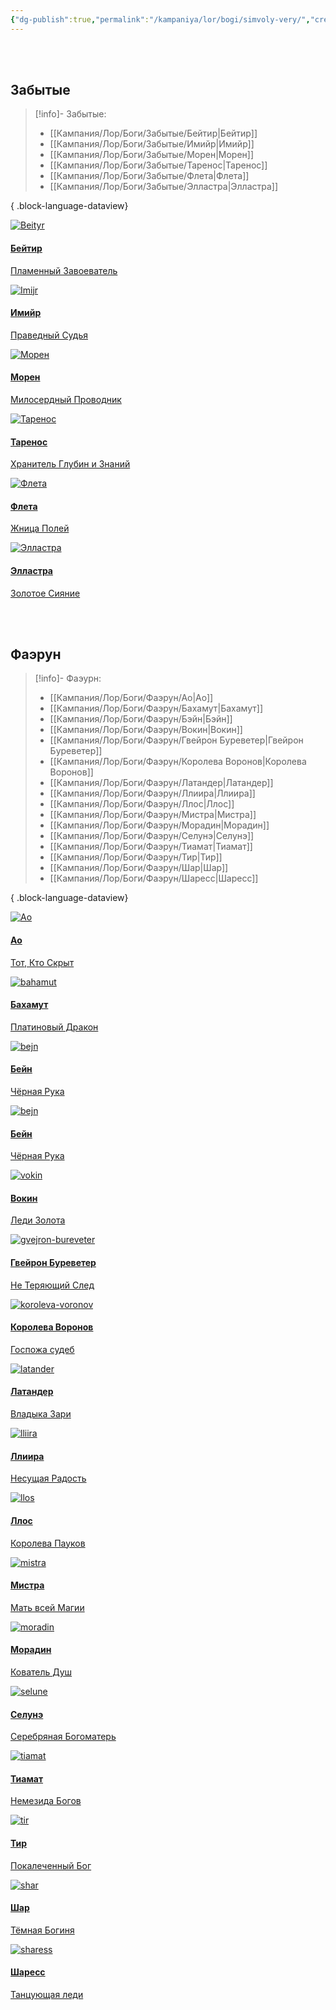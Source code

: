 ```yaml
---
{"dg-publish":true,"permalink":"/kampaniya/lor/bogi/simvoly-very/","created":"2025-01-11T03:30:27.387+03:00","updated":"2025-01-13T08:48:14.904+03:00"}
---
```


<br></br>
## Забытые

> [!info]- Забытые:
>  - [[Кампания/Лор/Боги/Забытые/Бейтир\|Бейтир]]
> - [[Кампания/Лор/Боги/Забытые/Имийр\|Имийр]]
> - [[Кампания/Лор/Боги/Забытые/Морен\|Морен]]
> - [[Кампания/Лор/Боги/Забытые/Таренос\|Таренос]]
> - [[Кампания/Лор/Боги/Забытые/Флета\|Флета]]
> - [[Кампания/Лор/Боги/Забытые/Элластра\|Элластра]]
> 
{ .block-language-dataview}

<div id="cards">

<div class="card"><a class="internal-link" target="" data-note-icon="" href="/kampaniya/lor/bogi/zabytye/bejtir/"><img src="https://raw.githubusercontent.com/lazyfox24/digitalgarden/refs/heads/main/src/site/img/test/beityr_sym1.png" alt="Beityr" style="width:100% testimg"><div class="container"><h4><b>Бейтир</b></h4><p>Пламенный Завоеватель</p></div></a></div>

<div class="card"><a class="internal-link" target="" data-note-icon="" href="/kampaniya/lor/bogi/zabytye/imijr/"><img src="https://raw.githubusercontent.com/lazyfox24/digitalgarden/refs/heads/main/src/site/img/test/emir_sym1.png" alt="Imijr" style="width:100% testimg"><div class="container"><h4><b>Имийр</b></h4><p>Праведный Судья</p></div></a></div>

<div class="card"><a class="internal-link" target="" data-note-icon="" href="/kampaniya/lor/bogi/zabytye/moren/"><img src="https://raw.githubusercontent.com/lazyfox24/digitalgarden/refs/heads/main/src/site/img/test/cloak-stars.png" alt="Морен" style="width:100% testimg"><div class="container"><h4><b>Морен</b></h4><p>Милосердный Проводник</p></div></a></div>

<div class="card"><a class="internal-link" target="" data-note-icon="" href="/kampaniya/lor/bogi/zabytye/tarenos/"><img src="https://raw.githubusercontent.com/lazyfox24/digitalgarden/refs/heads/main/src/site/img/test/tarenos_sym.png" alt="Таренос" style="width:100% testimg"><div class="container"><h4><b>Таренос</b></h4><p>Хранитель Глубин и Знаний</p></div></a></div>

<div class="card"><a class="internal-link" target="" data-note-icon="" href="/kampaniya/lor/bogi/zabytye/fleta/"><img src="https://raw.githubusercontent.com/lazyfox24/digitalgarden/refs/heads/main/src/site/img/test/fleta_sym.png" alt="Флета" style="width:100% testimg"><div class="container"><h4><b>Флета</b></h4><p>Жница Полей</p></div></a></div>

<div class="card"><a class="internal-link" target="" data-note-icon="" href="/kampaniya/lor/bogi/zabytye/ellastra/"><img src="https://raw.githubusercontent.com/lazyfox24/digitalgarden/refs/heads/main/src/site/img/test/elli_sym2.png" alt="Элластра" style="width:100% testimg"><div class="container"><h4><b>Элластра</b></h4><p>Золотое Сияние</p></div></a></div>
</div>

<br></br>

## Фаэрун

> [!info]- Фаэурн:
>  - [[Кампания/Лор/Боги/Фаэрун/Ао\|Ао]]
> - [[Кампания/Лор/Боги/Фаэрун/Бахамут\|Бахамут]]
> - [[Кампания/Лор/Боги/Фаэрун/Бэйн\|Бэйн]]
> - [[Кампания/Лор/Боги/Фаэрун/Вокин\|Вокин]]
> - [[Кампания/Лор/Боги/Фаэрун/Гвейрон Буреветер\|Гвейрон Буреветер]]
> - [[Кампания/Лор/Боги/Фаэрун/Королева Воронов\|Королева Воронов]]
> - [[Кампания/Лор/Боги/Фаэрун/Латандер\|Латандер]]
> - [[Кампания/Лор/Боги/Фаэрун/Ллиира\|Ллиира]]
> - [[Кампания/Лор/Боги/Фаэрун/Ллос\|Ллос]]
> - [[Кампания/Лор/Боги/Фаэрун/Мистра\|Мистра]]
> - [[Кампания/Лор/Боги/Фаэрун/Морадин\|Морадин]]
> - [[Кампания/Лор/Боги/Фаэрун/Селунэ\|Селунэ]]
> - [[Кампания/Лор/Боги/Фаэрун/Тиамат\|Тиамат]]
> - [[Кампания/Лор/Боги/Фаэрун/Тир\|Тир]]
> - [[Кампания/Лор/Боги/Фаэрун/Шар\|Шар]]
> - [[Кампания/Лор/Боги/Фаэрун/Шаресс\|Шаресс]]
> 
{ .block-language-dataview}

<div id="cards">

<div class="card"><a class="internal-link" target="" data-note-icon="" href="/kampaniya/lor/bogi/faerun/ao/"><img src="https://raw.githubusercontent.com/lazyfox24/digitalgarden/refs/heads/main/src/site/img/test/ao.png" alt="Ao" style="width:100% testimg"><div class="container"><h4><b>Ао</b></h4><p>Тот, Кто Скрыт</p></div></a></div>

<div class="card"><a class="internal-link" target="" data-note-icon="" href="/kampaniya/lor/bogi/faerun/bahamut/"><img src="https://raw.githubusercontent.com/lazyfox24/digitalgarden/refs/heads/main/src/site/img/test/Bahamut_holy_symbol.png" alt="bahamut" style="width:100% testimg"><div class="container"><h4><b>Бахамут</b></h4><p>Платиновый Дракон</p></div></a></div>

<div class="card"><a class="internal-link" target="" data-note-icon="" href="/kampaniya/lor/bogi/faerun/bejn/"><img src="https://raw.githubusercontent.com/lazyfox24/digitalgarden/refs/heads/main/src/site/img/test/Bane_sym.png" alt="bejn" style="width:100% testimg"><div class="container"><h4><b>Бейн</b></h4><p>Чёрная Рука</p></div></a></div>

<div class="card"><a class="internal-link" target="" data-note-icon="" href="/kampaniya/lor/bogi/faerun/bejn/"><img src="https://raw.githubusercontent.com/lazyfox24/digitalgarden/refs/heads/main/src/site/img/test/Bane_sym.png" alt="bejn" style="width:100% testimg"><div class="container"><h4><b>Бейн</b></h4><p>Чёрная Рука</p></div></a></div>

<div class="card"><a class="internal-link" target="" data-note-icon="" href="/kampaniya/lor/bogi/faerun/vokin/"><img src="https://raw.githubusercontent.com/lazyfox24/digitalgarden/refs/heads/main/src/site/img/test/waukeen_sym.png" alt="vokin" style="width:100% testimg"><div class="container"><h4><b>Вокин</b></h4><p>Леди Золота</p></div></a></div>

<div class="card"><a class="internal-link" target="" data-note-icon="" href="/kampaniya/lor/bogi/faerun/gvejron-bureveter/"><img src="https://raw.githubusercontent.com/lazyfox24/digitalgarden/refs/heads/main/src/site/img/test/Windstrom_symbol.png" alt="gvejron-bureveter" style="width:100% testimg"><div class="container"><h4><b>Гвейрон Буреветер</b></h4><p>Не Теряющий След</p></div></a></div>

<div class="card"><a class="internal-link" target="" data-note-icon="" href="/kampaniya/lor/bogi/faerun/koroleva-voronov/"><img src="https://raw.githubusercontent.com/lazyfox24/digitalgarden/refs/heads/main/src/site/img/test/raven.png" alt="koroleva-voronov" style="width:100% testimg"><div class="container"><h4><b>Королева Воронов</b></h4><p>Госпожа судеб</p></div></a></div>

<div class="card"><a class="internal-link" target="" data-note-icon="" href="/kampaniya/lor/bogi/faerun/latander/"><img src="https://raw.githubusercontent.com/lazyfox24/digitalgarden/refs/heads/main/src/site/img/test/Lathander_symbol.png" alt="latander" style="width:100% testimg"><div class="container"><h4><b>Латандер</b></h4><p>Владыка Зари</p></div></a></div>

<div class="card"><a class="internal-link" target="" data-note-icon="" href="/kampaniya/lor/bogi/faerun/lliira/"><img src="https://raw.githubusercontent.com/lazyfox24/digitalgarden/refs/heads/main/src/site/img/test/Lliira_symbol.png" alt="lliira" style="width:100% testimg"><div class="container"><h4><b>Ллиира</b></h4><p>Несущая Радость</p></div></a></div>

<div class="card"><a class="internal-link" target="" data-note-icon="" href="/kampaniya/lor/bogi/faerun/llos/"><img src="https://raw.githubusercontent.com/lazyfox24/digitalgarden/refs/heads/main/src/site/img/test/Lolth_Icon.png" alt="llos" style="width:100% testimg"><div class="container"><h4><b>Ллос</b></h4><p>Королева Пауков</p></div></a></div>

<div class="card"><a class="internal-link" target="" data-note-icon="" href="/kampaniya/lor/bogi/faerun/mistra/"><img src="https://raw.githubusercontent.com/lazyfox24/digitalgarden/refs/heads/main/src/site/img/test/Mystra_symbol.png" alt="mistra" style="width:100% testimg"><div class="container"><h4><b>Мистра</b></h4><p>Мать всей Магии</p></div></a></div>

<div class="card"><a class="internal-link" target="" data-note-icon="" href="/kampaniya/lor/bogi/faerun/moradin/"><img src="https://raw.githubusercontent.com/lazyfox24/digitalgarden/refs/heads/main/src/site/img/test/moradin.png" alt="moradin" style="width:100% testimg"><div class="container"><h4><b>Морадин</b></h4><p>Кователь Душ</p></div></a></div>

<div class="card"><a class="internal-link" target="" data-note-icon="" href="/kampaniya/lor/bogi/faerun/selune/"><img src="https://raw.githubusercontent.com/lazyfox24/digitalgarden/refs/heads/main/src/site/img/test/Selune_symbol.png" alt="selune" style="width:100% testimg"><div class="container"><h4><b>Селунэ</b></h4><p>Серебряная Богоматерь</p></div></a></div>

<div class="card"><a class="internal-link" target="" data-note-icon="" href="/kampaniya/lor/bogi/faerun/tiamat/"><img src="https://raw.githubusercontent.com/lazyfox24/digitalgarden/refs/heads/main/src/site/img/test/tiamat.png" alt="tiamat" style="width:100% testimg"><div class="container"><h4><b>Тиамат</b></h4><p>Немезида Богов</p></div></a></div>

<div class="card"><a class="internal-link" target="" data-note-icon="" href="/kampaniya/lor/bogi/faerun/tir/"><img src="https://raw.githubusercontent.com/lazyfox24/digitalgarden/refs/heads/main/src/site/img/test/Tyr_symbol.png" alt="tir" style="width:100% testimg"><div class="container"><h4><b>Тир</b></h4><p>Покалеченный Бог</p></div></a></div>

<div class="card"><a class="internal-link" target="" data-note-icon="" href="/kampaniya/lor/bogi/faerun/shar/"><img src="https://raw.githubusercontent.com/lazyfox24/digitalgarden/refs/heads/main/src/site/img/test/shar-symbol.png" alt="shar" style="width:100% testimg"><div class="container"><h4><b>Шар</b></h4><p>Тёмная Богиня</p></div></a></div>

<div class="card"><a class="internal-link" target="" data-note-icon="" href="/kampaniya/lor/bogi/faerun/sharess/"><img src="https://raw.githubusercontent.com/lazyfox24/digitalgarden/refs/heads/main/src/site/img/test/Sharess_symbol.png" alt="sharess" style="width:100% testimg"><div class="container"><h4><b>Шаресс</b></h4><p>Танцующая леди</p></div></a></div>

</div>